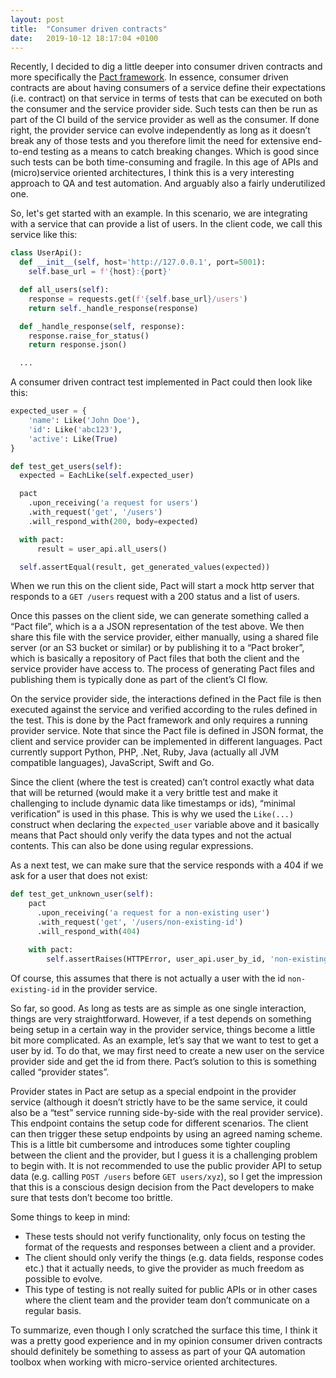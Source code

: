 ```yaml
---
layout: post
title:  "Consumer driven contracts"
date:   2019-10-12 18:17:04 +0100
---
```


Recently, I decided to dig a little deeper into consumer driven contracts and more specifically the [Pact framework](https://docs.pact.io "The Pact framework"). In essence, consumer driven contracts are about having consumers of a service define their expectations (i.e. contract) on that service in terms of tests that can be executed on both the consumer and the service provider side. Such tests can then be run as part of the CI build of the service provider as well as the consumer. If done right, the provider service can evolve independently as long as it doesn’t break any of those tests and you therefore limit the need for extensive end-to-end testing as a means to catch breaking changes. Which is good since such tests can be both time-consuming and fragile. In this age of APIs and (micro)service oriented architectures, I think this is a very interesting approach to QA and test automation. And arguably also a fairly underutilized one.    

So, let's get started with an example. In this scenario, we are integrating with a service that can provide a list of users. In the client code, we call this service like this:

```python
class UserApi():
  def __init__(self, host='http://127.0.0.1', port=5001):
    self.base_url = f'{host}:{port}'  

  def all_users(self):
    response = requests.get(f'{self.base_url}/users')
    return self._handle_response(response)

  def _handle_response(self, response):
    response.raise_for_status()
    return response.json()

  ...
```

A consumer driven contract test implemented in Pact could then look like this:

```python
expected_user = {
    'name': Like('John Doe'),
    'id': Like('abc123'),
    'active': Like(True)
}

def test_get_users(self):
  expected = EachLike(self.expected_user)

  pact
    .upon_receiving('a request for users')
    .with_request('get', '/users')
    .will_respond_with(200, body=expected)

  with pact:
      result = user_api.all_users()

  self.assertEqual(result, get_generated_values(expected))
```

When we run this on the client side, Pact will start a mock http server that responds to a `GET /users` request with a 200 status and a list of users.

Once this passes on the client side, we can generate something called a “Pact file”, which is a a JSON representation of the test above. We then share this file with the service provider, either manually, using a shared file server (or an S3 bucket or similar) or by publishing it to a “Pact broker”, which is basically a repository of Pact files that both the client and the service provider have access to. The process of generating Pact files and publishing them is typically done as part of the client’s CI flow.

On the service provider side, the interactions defined in the Pact file is then executed against the service and verified according to the rules defined in the test. This is done by the Pact framework and only requires a running provider service. Note that since the Pact file is defined in JSON format, the client and service provider can be implemented in different languages. Pact currently support Python, PHP, .Net, Ruby, Java (actually all JVM compatible languages), JavaScript, Swift and Go.

Since the client (where the test is created) can’t control exactly what data that will be returned (would make it a very brittle test and make it challenging to include dynamic data like timestamps or ids), “minimal verification” is used in this phase. This is why we used the `Like(...)` construct when declaring the `expected_user` variable above and it basically means that Pact should only verify the data types and not the actual contents. This can also be done using regular expressions.

As a next test, we can make sure that the service responds with a 404 if we ask for a user that does not exist:

```python
def test_get_unknown_user(self):
    pact
      .upon_receiving('a request for a non-existing user')
      .with_request('get', '/users/non-existing-id')
      .will_respond_with(404)

    with pact:
        self.assertRaises(HTTPError, user_api.user_by_id, 'non-existing-id')
```

Of course, this assumes that there is not actually a user with the id `non-existing-id` in the provider service.

So far, so good. As long as tests are as simple as one single interaction, things are very straightforward. However, if a test depends on something being setup in a certain way in the provider service, things become a little bit more complicated. As an example, let’s say that we want to test to get a user by id. To do that, we may first need to create a new user on the service provider side and get the id from there. Pact’s solution to this is something called “provider states”.

Provider states in Pact are setup as a special endpoint in the provider service (although it doesn’t strictly have to be the same service, it could also be a “test” service running side-by-side with the real provider service). This endpoint contains the setup code for different scenarios. The client can then trigger these setup endpoints by using an agreed naming scheme. This is a little bit cumbersome and introduces some tighter coupling between the client and the provider, but I guess it is a challenging problem to begin with. It is not recommended to use the public provider API to setup data (e.g. calling `POST /users` before `GET users/xyz`), so I get the impression that this is a conscious design decision from the Pact developers to make sure that tests don’t become too brittle.

Some things to keep in mind:

* These tests should not verify functionality, only focus on testing the format of the requests and responses between a client and a provider.
* The client should only verify the things (e.g. data fields, response codes etc.) that it actually needs, to give the provider as much freedom as possible to evolve.
* This type of testing is not really suited for public APIs or in other cases where the client team and the provider team don’t communicate on a regular basis.

To summarize, even though I only scratched the surface this time, I think it was a pretty good experience and in my opinion consumer driven contracts should definitely be something to assess as part of your QA automation toolbox when working with micro-service oriented architectures.
